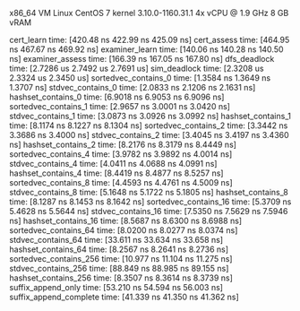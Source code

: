 x86_64 VM
Linux CentOS 7 kernel 3.10.0-1160.31.1
4x vCPU @ 1.9 GHz
8 GB vRAM

cert_learn              time:   [420.48 ns 422.99 ns 425.09 ns]
cert_assess             time:   [464.95 ns 467.67 ns 469.92 ns]
examiner_learn          time:   [140.06 ns 140.28 ns 140.50 ns]
examiner_assess         time:   [166.39 ns 167.05 ns 167.80 ns]
dfs_deadlock            time:   [2.7286 us 2.7492 us 2.7691 us]
sim_deadlock            time:   [2.3208 us 2.3324 us 2.3450 us]
sortedvec_contains_0    time:   [1.3584 ns 1.3649 ns 1.3707 ns]
stdvec_contains_0       time:   [2.0833 ns 2.1206 ns 2.1631 ns]
hashset_contains_0      time:   [6.9018 ns 6.9053 ns 6.9096 ns]
sortedvec_contains_1    time:   [2.9657 ns 3.0001 ns 3.0420 ns]
stdvec_contains_1       time:   [3.0873 ns 3.0926 ns 3.0992 ns]
hashset_contains_1      time:   [8.1174 ns 8.1227 ns 8.1304 ns]
sortedvec_contains_2    time:   [3.3442 ns 3.3686 ns 3.4000 ns]
stdvec_contains_2       time:   [3.4045 ns 3.4197 ns 3.4360 ns]
hashset_contains_2      time:   [8.2176 ns 8.3179 ns 8.4449 ns]
sortedvec_contains_4    time:   [3.9782 ns 3.9892 ns 4.0014 ns]
stdvec_contains_4       time:   [4.0411 ns 4.0688 ns 4.0991 ns]
hashset_contains_4      time:   [8.4419 ns 8.4877 ns 8.5257 ns]
sortedvec_contains_8    time:   [4.4593 ns 4.4761 ns 4.5009 ns]
stdvec_contains_8       time:   [5.1648 ns 5.1722 ns 5.1805 ns]
hashset_contains_8      time:   [8.1287 ns 8.1453 ns 8.1642 ns]
sortedvec_contains_16   time:   [5.3709 ns 5.4628 ns 5.5644 ns]
stdvec_contains_16      time:   [7.5350 ns 7.5629 ns 7.5946 ns]
hashset_contains_16     time:   [8.5687 ns 8.6300 ns 8.6988 ns]
sortedvec_contains_64   time:   [8.0200 ns 8.0277 ns 8.0374 ns]
stdvec_contains_64      time:   [33.611 ns 33.634 ns 33.658 ns]
hashset_contains_64     time:   [8.2567 ns 8.2641 ns 8.2736 ns]
sortedvec_contains_256  time:   [10.977 ns 11.104 ns 11.275 ns]
stdvec_contains_256     time:   [88.849 ns 88.985 ns 89.155 ns]
hashset_contains_256    time:   [8.3507 ns 8.3614 ns 8.3739 ns]
suffix_append_only      time:   [53.210 ns 54.594 ns 56.003 ns]
suffix_append_complete  time:   [41.339 ns 41.350 ns 41.362 ns]